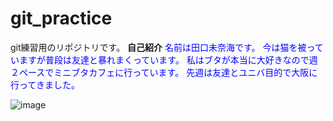 # git_practice
git練習用のリポジトリです。
**自己紹介**
<font color="Blue">名前は田口未奈海です。
  今は猫を被っていますが普段は友達と暴れまくっています。
  私はブタが本当に大好きなので週２ペースでミニブタカフェに行っています。
  先週は友達とユニバ目的で大阪に行ってきました。</font>
 
![image](https://user-images.githubusercontent.com/130330292/232359842-e0924589-74dd-445f-ad55-fc1f45c31fba.png)
